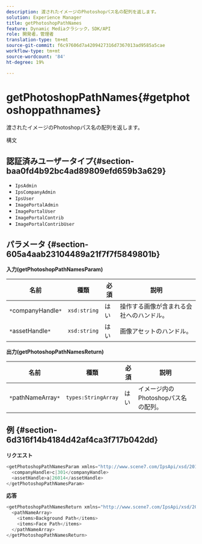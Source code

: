 ```yaml
---
description: 渡されたイメージのPhotoshopパス名の配列を返します。
solution: Experience Manager
title: getPhotoshopPathNames
feature: Dynamic Mediaクラシック，SDK/API
role: 開発者，管理者
translation-type: tm+mt
source-git-commit: f6c97606d7a4209427316d7367013ad9585a5cae
workflow-type: tm+mt
source-wordcount: '84'
ht-degree: 19%

---
```



# getPhotoshopPathNames{#getphotoshoppathnames}

渡されたイメージのPhotoshopパス名の配列を返します。

構文

## 認証済みユーザータイプ{#section-baa0fd4b92bc4ad89809efd659b3a629}

* `IpsAdmin`
* `IpsCompanyAdmin`
* `IpsUser`
* `ImagePortalAdmin`
* `ImagePortalUser`
* `ImagePortalContrib`
* `ImagePortalContribUser`

## パラメータ {#section-605a4aab23104489a21f7f7f5849801b}

**入力(getPhotoshopPathNamesParam)**

| 名前 | 種類 | 必須 | 説明 |
|---|---|---|---|
| `*`companyHandle`*` | `xsd:string` | はい | 操作する画像が含まれる会社へのハンドル。 |
| `*`assetHandle`*` | `xsd:string` | はい | 画像アセットのハンドル。 |

**出力(getPhotoshopPathNamesReturn)**

| 名前 | 種類 | 必須 | 説明 |
|---|---|---|---|
| `*`pathNameArray`*` | `types:StringArray` | はい | イメージ内のPhotoshopパス名の配列。 |

## 例 {#section-6d316f14b4184d42af4ca3f717b042dd}

**リクエスト**

```java
<getPhotoshopPathNamesParam xmlns="http://www.scene7.com/IpsApi/xsd/2012-07-31">
  <companyHandle>c|301</companyHandle>
  <assetHandle>a|26014</assetHandle>
</getPhotoshopPathNamesParam>
```

**応答**

```java
<getPhotoshopPathNamesReturn xmlns="http://www.scene7.com/IpsApi/xsd/2012-07-31">
  <pathNameArray>
    <items>Background Path</items>
    <items>Face Path</items>
  </pathNameArray>
</getPhotoshopPathNamesReturn>
```

